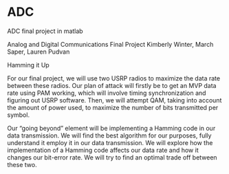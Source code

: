 # ADC
ADC final project in matlab

Analog and Digital Communications Final Project
Kimberly Winter, March Saper, Lauren Pudvan

Hamming it Up

For our final project, we will use two USRP radios to maximize the data rate between these radios. Our plan of attack will firstly be to get an MVP data rate using PAM working, which will involve timing synchronization and figuring out USRP software. Then, we will attempt QAM, taking into account the amount of power used, to maximize the number of bits transmitted per symbol.

Our “going beyond” element will be implementing a Hamming code in our data transmission. We will find the best algorithm for our purposes, fully understand it employ it in our data transmission. We will explore how the implementation of a Hamming code affects our data rate and how it changes our bit-error rate. We will try to find an optimal trade off between these two. 
